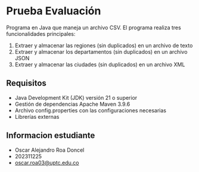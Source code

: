 # Prueba Evaluación

Programa en Java que maneja un archivo CSV. El programa realiza tres funcionalidades principales:

1. Extraer y almacenar las regiones (sin duplicados) en un archivo de texto
2. Extraer y almacenar los departamentos (sin duplicados) en un archivo JSON
3. Extraer y almacenar las ciudades (sin duplicados) en un archivo XML

## Requisitos

- Java Development Kit (JDK) versión 21 o superior
- Gestión de dependencias Apache Maven 3.9.6
- Archivo config.properties con las configuraciones necesarias
- Librerías externas

## Informacion estudiante

- Oscar Alejandro Roa Doncel
- 202311225
- oscar.roa03@uptc.edu.co

